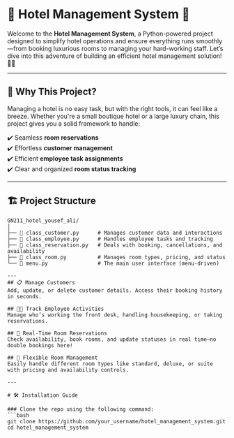 # 🌟 Hotel Management System 🌟

Welcome to the **Hotel Management System**, a Python-powered project designed to simplify hotel operations and ensure everything runs smoothly—from booking luxurious rooms to managing your hard-working staff. Let’s dive into this adventure of building an efficient hotel management solution! 🏨✨

---

## 🚀 **Why This Project?**

Managing a hotel is no easy task, but with the right tools, it can feel like a breeze. Whether you're a small boutique hotel or a large luxury chain, this project gives you a solid framework to handle:

✔️ Seamless **room reservations**  
✔️ Effortless **customer management**  
✔️ Efficient **employee task assignments**  
✔️ Clear and organized **room status tracking**  

---

## 🏗️ **Project Structure**

```plaintext
GN211_hotel_yousef_ali/
│
├── 📂 class_customer.py      # Manages customer data and interactions
├── 📂 class_employee.py      # Handles employee tasks and tracking
├── 📂 class_reservation.py   # Deals with booking, cancellations, and availability
├── 📂 class_room.py          # Manages room types, pricing, and status
└── 📂 menu.py                # The main user interface (menu-driven)

---
## 📋 Manage Customers  
Add, update, or delete customer details. Access their booking history in seconds.

## 🧑‍🍳 Track Employee Activities  
Manage who’s working the front desk, handling housekeeping, or taking reservations.

## 🏨 Real-Time Room Reservations  
Check availability, book rooms, and update statuses in real time—no double bookings here!

## 💼 Flexible Room Management  
Easily handle different room types like standard, deluxe, or suite with pricing and availability controls.

---

# 🛠️ Installation Guide  

### Clone the repo using the following command:
```bash
git clone https://github.com/your_username/hotel_management_system.git
cd hotel_management_system
